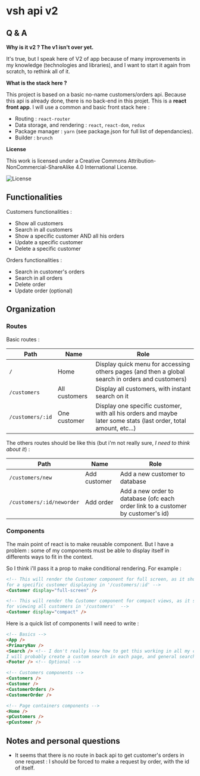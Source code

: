 # vsh api v2

## Q & A

**Why is it v2 ? The v1 isn't over yet.**

It's true, but I speak here of V2 of app because of many improvements in my knowledge (technologies and libraries), and I want to start it again from scratch, to rethink all of it.


**What is the stack here ?**

This project is based on a basic no-name customers/orders api. Because this api is already done, there is no back-end in this projet. This is a **react front app**. I will use a common and basic front stack here :

- Routing : `react-router`
- Data storage, and rendering : `react`, `react-dom`, `redux`
- Package manager : `yarn` (see package.json for full list of dependancies).
- Builder : `brunch`

**License**

This work is licensed under a Creative Commons Attribution-NonCommercial-ShareAlike 4.0 International License.

![License](https://i.creativecommons.org/l/by-nc-sa/4.0/88x31.png)



## Functionalities

Customers functionalities :
- Show all customers
- Search in all customers
- Show a specific customer AND all his orders
- Update a specific customer
- Delete a specific customer

Orders functionalities :
- Search in customer's orders
- Search in all orders
- Delete order
- Update order (optional)



## Organization

### Routes

Basic routes :

| Path | Name | Role |
|------|------|------|
| `/` | Home | Display quick menu for accessing others pages (and then a global search in orders and customers) |
| `/customers` | All customers | Display all customers, with instant search on it |
| `/customers/:id` | One customer | Display one specific customer, with all his orders and maybe later some stats (last order, total amount, etc...) |

The others routes should be like this (but i'm not really sure, _I need to think about it_) :

| Path | Name | Role |
|------|------|------|
| `/customers/new` | Add customer | Add a new customer to database |
| `/customers/:id/neworder` | Add order | Add a new order to database (ofc each order link to a customer by customer's id) |

### Components

The main point of react is to make reusable component. But I have a problem : some of my components must be able to display itself in differents ways to fit in the context.

So I think i'll pass it a prop to make conditional rendering. For example :

```html
<!-- This will render the Customer component for full screen, as it should be
for a specific customer displaying in '/customers/:id' -->
<Customer display="full-screen" />

<!-- This will render the Customer component for compact views, as it should be
for viewing all customers in '/customers'  -->
<Customer display="compact" />
```

Here is a quick list of components I will need to write :
```html
<!-- Basics -->
<App />
<PrimaryNav />
<Search /> <!-- I don't really know how to get this working in all my children components.
I will probably create a custom search in each page, and general search in homepage -->
<Footer /> <!-- Optional -->

<!-- Customers components -->
<Customers />
<Customer />
<CustomerOrders />
<CustomerOrder />

<!-- Page containers components -->
<Home />
<pCustomers />
<pCustomer />
```


## Notes and personal questions

- It seems that there is no route in back api to get customer's orders in one request : I should be forced to make a request by order, with the id of itself.
